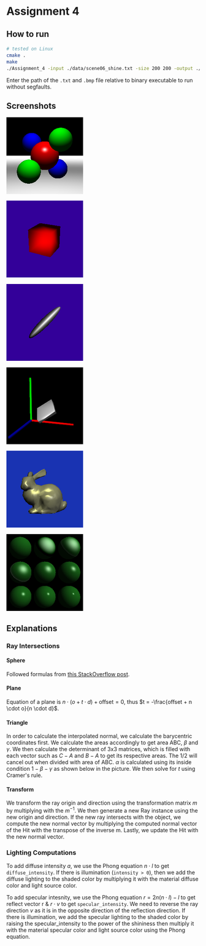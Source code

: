 # Assignment 4

## How to run

```bash
# tested on Linux
cmake .
make
./Assignment_4 -input ./data/scene06_shine.txt -size 200 200 -output ./image/scene_6.bmp
```

Enter the path of the `.txt` and `.bmp` file relative to binary executable to run without segfaults.

## Screenshots

![](./image/scene_1.bmp)

![](./image/scene_2.bmp)

![](./image/scene_3.bmp)

![](./image/scene_4.bmp)

![](./image/scene_5.bmp)

![](./image/scene_6.bmp)

## Explanations

### Ray Intersections

#### Sphere

Followed formulas from [this StackOverflow post](https://stackoverflow.com/questions/1986378/how-to-set-up-quadratic-equation-for-a-ray-sphere-intersection).

#### Plane

Equation of a plane is $n \cdot (o + t \cdot d) + \text{offset} = 0$, thus $t = -\frac{offset + n \cdot o}{n \cdot d}$.

#### Triangle

In order to calculate the interpolated normal, we calculate the barycentric coordinates first. We calculate the areas accordingly to get area ABC, $\beta$ and $\gamma$. We then calculate the determinant of 3x3 matrices, which is filled with each vector such as $C-A$ and $B-A$ to get its respective areas. The 1/2 will cancel out when divided with area of ABC. $\alpha$ is calculated using its inside condition $1 - \beta - \gamma$ as shown below in the picture. We then solve for $t$ using Cramer's rule.

#### Transform

We transform the ray origin and direction using the transformation matrix $m$ by multiplying with the $m^{-1}$. We then generate a new Ray instance using the new origin and direction. If the new ray intersects with the object, we compute the new normal vector by multiplying the computed normal vector of the Hit with the transpose of the inverse m. Lastly, we update the Hit with the new normal vector.

### Lighting Computations

To add diffuse intensity $a$, we use the Phong equation $n \cdot l$ to get `diffuse_intensity`. If there is illumination (`intensity > 0`), then we add the diffuse lighting to the shaded color by multiplying it with the material diffuse color and light source color.

To add specular intesnity, we use the Phong equation $r = 2n(n \cdot l) - l$ to get reflect vector r & $r \cdot v$ to get `specular_intensity`. We need to reverse the ray direction $v$ as it is in the opposite direction of the reflection direction. If there is illumination, we add the specular lighting to the shaded color by raising the specular_intensity to the power of the shininess then multiply it with the material specular color and light source color using the Phong equation.
